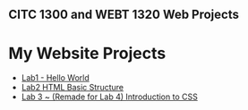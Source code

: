 ## CITC 1300 and WEBT 1320 Web Projects

<h1>My Website Projects</h1>

<ul>
    <li><a href="Lab 1/index.html" target="_blank">Lab1 - Hello World</a></li>
    <li><a href="Lab 2/index.html" target="_blank">Lab2 HTML Basic Structure</li>
    <li><a href="Lab 3/index.html" target="_blank">Lab 3 ~ (Remade for Lab 4) Introduction to CSS</li>

</ul>



